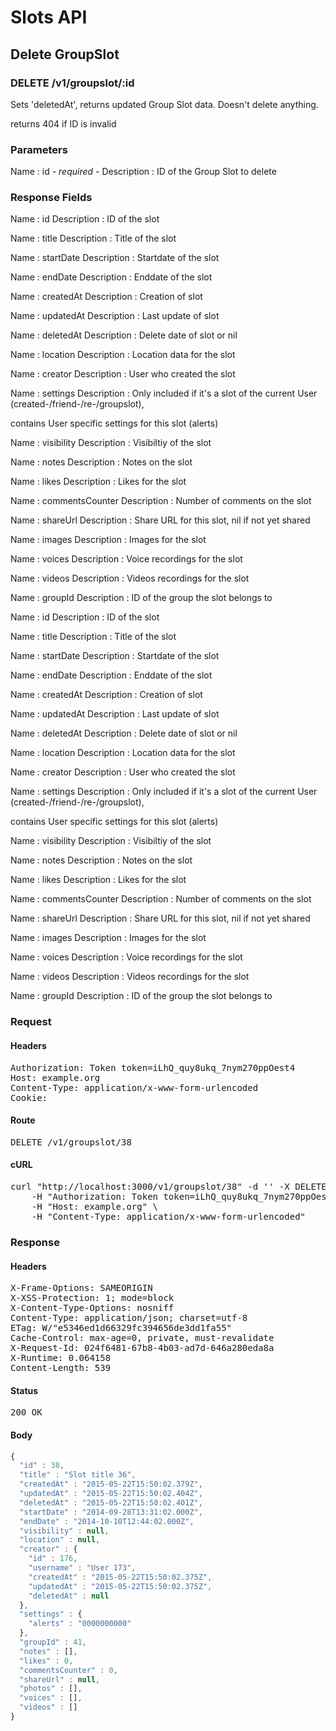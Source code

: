 # Slots API

## Delete GroupSlot

### DELETE /v1/groupslot/:id

Sets &#39;deletedAt&#39;, returns updated Group Slot data. Doesn&#39;t delete anything.

returns 404 if ID is invalid

### Parameters

Name : id *- required -*
Description : ID of the Group Slot to delete


### Response Fields

Name : id
Description : ID of the slot

Name : title
Description : Title of the slot

Name : startDate
Description : Startdate of the slot

Name : endDate
Description : Enddate of the slot

Name : createdAt
Description : Creation of slot

Name : updatedAt
Description : Last update of slot

Name : deletedAt
Description : Delete date of slot or nil

Name : location
Description : Location data for the slot

Name : creator
Description : User who created the slot

Name : settings
Description : Only included if it&#39;s a slot of the current User (created-/friend-/re-/groupslot),

contains User specific settings for this slot (alerts)

Name : visibility
Description : Visibiltiy of the slot

Name : notes
Description : Notes on the slot

Name : likes
Description : Likes for the slot

Name : commentsCounter
Description : Number of comments on the slot

Name : shareUrl
Description : Share URL for this slot, nil if not yet shared

Name : images
Description : Images for the slot

Name : voices
Description : Voice recordings for the slot

Name : videos
Description : Videos recordings for the slot

Name : groupId
Description : ID of the group the slot belongs to

Name : id
Description : ID of the slot

Name : title
Description : Title of the slot

Name : startDate
Description : Startdate of the slot

Name : endDate
Description : Enddate of the slot

Name : createdAt
Description : Creation of slot

Name : updatedAt
Description : Last update of slot

Name : deletedAt
Description : Delete date of slot or nil

Name : location
Description : Location data for the slot

Name : creator
Description : User who created the slot

Name : settings
Description : Only included if it&#39;s a slot of the current User (created-/friend-/re-/groupslot),

contains User specific settings for this slot (alerts)

Name : visibility
Description : Visibiltiy of the slot

Name : notes
Description : Notes on the slot

Name : likes
Description : Likes for the slot

Name : commentsCounter
Description : Number of comments on the slot

Name : shareUrl
Description : Share URL for this slot, nil if not yet shared

Name : images
Description : Images for the slot

Name : voices
Description : Voice recordings for the slot

Name : videos
Description : Videos recordings for the slot

Name : groupId
Description : ID of the group the slot belongs to

### Request

#### Headers

<pre>Authorization: Token token=iLhQ_quy8ukq_7nym270ppOest4
Host: example.org
Content-Type: application/x-www-form-urlencoded
Cookie: </pre>

#### Route

<pre>DELETE /v1/groupslot/38</pre>

#### cURL

<pre class="request">curl &quot;http://localhost:3000/v1/groupslot/38&quot; -d &#39;&#39; -X DELETE \
	-H &quot;Authorization: Token token=iLhQ_quy8ukq_7nym270ppOest4&quot; \
	-H &quot;Host: example.org&quot; \
	-H &quot;Content-Type: application/x-www-form-urlencoded&quot;</pre>

### Response

#### Headers

<pre>X-Frame-Options: SAMEORIGIN
X-XSS-Protection: 1; mode=block
X-Content-Type-Options: nosniff
Content-Type: application/json; charset=utf-8
ETag: W/&quot;e5346ed1d66329fc394656de3dd1fa55&quot;
Cache-Control: max-age=0, private, must-revalidate
X-Request-Id: 024f6481-67b8-4b03-ad7d-646a280eda8a
X-Runtime: 0.064158
Content-Length: 539</pre>

#### Status

<pre>200 OK</pre>

#### Body

```javascript
{
  "id" : 38,
  "title" : "Slot title 36",
  "createdAt" : "2015-05-22T15:50:02.379Z",
  "updatedAt" : "2015-05-22T15:50:02.404Z",
  "deletedAt" : "2015-05-22T15:50:02.401Z",
  "startDate" : "2014-09-28T13:31:02.000Z",
  "endDate" : "2014-10-10T12:44:02.000Z",
  "visibility" : null,
  "location" : null,
  "creator" : {
    "id" : 176,
    "username" : "User 173",
    "createdAt" : "2015-05-22T15:50:02.375Z",
    "updatedAt" : "2015-05-22T15:50:02.375Z",
    "deletedAt" : null
  },
  "settings" : {
    "alerts" : "0000000000"
  },
  "groupId" : 41,
  "notes" : [],
  "likes" : 0,
  "commentsCounter" : 0,
  "shareUrl" : null,
  "photos" : [],
  "voices" : [],
  "videos" : []
}
```
